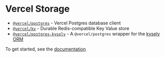 # Vercel Storage

- [`@vercel/postgres`](./packages/postgres) - Vercel Postgres database client
- [`@vercel/kv`](./packages/kv) - Durable Redis-compatible Key Value store
- [`@vercel/postgres-kysely`](./packages/postgres-kysely) - A `@vercel/postgres` wrapper for the [kysely ORM](https://github.com/kysely-org/kysely)

To get started, see the [documentation](https://vercel.com/docs/storage)
